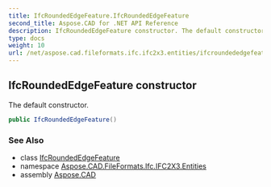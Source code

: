 ```yaml
---
title: IfcRoundedEdgeFeature.IfcRoundedEdgeFeature
second_title: Aspose.CAD for .NET API Reference
description: IfcRoundedEdgeFeature constructor. The default constructor
type: docs
weight: 10
url: /net/aspose.cad.fileformats.ifc.ifc2x3.entities/ifcroundededgefeature/ifcroundededgefeature/
---
```

## IfcRoundedEdgeFeature constructor

The default constructor.

```csharp
public IfcRoundedEdgeFeature()
```

### See Also

* class [IfcRoundedEdgeFeature](../)
* namespace [Aspose.CAD.FileFormats.Ifc.IFC2X3.Entities](../../ifcroundededgefeature/)
* assembly [Aspose.CAD](../../../)


